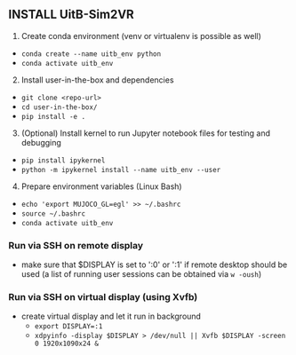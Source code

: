 ## INSTALL UitB-Sim2VR
1. Create conda environment (venv or virtualenv is possible as well)
- `conda create --name uitb_env python`
- `conda activate uitb_env`
2. Install user-in-the-box and dependencies
- `git clone <repo-url>`
- `cd user-in-the-box/`
- `pip install -e .`
3. (Optional) Install kernel to run Jupyter notebook files for testing and debugging
- `pip install ipykernel`
- `python -m ipykernel install --name uitb_env --user`
4. Prepare environment variables (Linux Bash)
- `echo 'export MUJOCO_GL=egl' >> ~/.bashrc`
- `source ~/.bashrc`
- `conda activate uitb_env`

### Run via SSH on remote display
- make sure that $DISPLAY is set to ':0' or ':1' if remote desktop should be used (a list of running user sessions can be obtained via `w -oush`)

### Run via SSH on virtual display (using Xvfb)
- create virtual display and let it run in background
  - `export DISPLAY=:1`
  - `xdpyinfo -display $DISPLAY > /dev/null || Xvfb $DISPLAY -screen 0 1920x1090x24 &`
